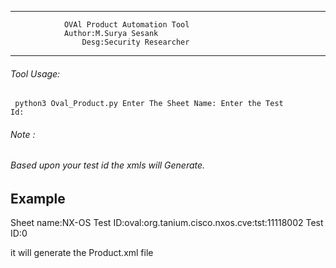 ------------------------------------------------------------------------------------------------------

				OVAl Product Automation Tool
				Author:M.Surya Sesank
			        Desg:Security Researcher
------------------------------------------------------------------------------------------------------

###### Tool Usage:

 <code> python3 Oval_Product.py 
 Enter The Sheet Name: 
 Enter the Test Id: </code> 
 ###### Note : 
 ###### Based upon your test id the xmls will Generate.
 
## Example 
Sheet name:NX-OS
Test ID:oval:org.tanium.cisco.nxos.cve:tst:11118002
Test ID:0

it will generate the Product.xml file
